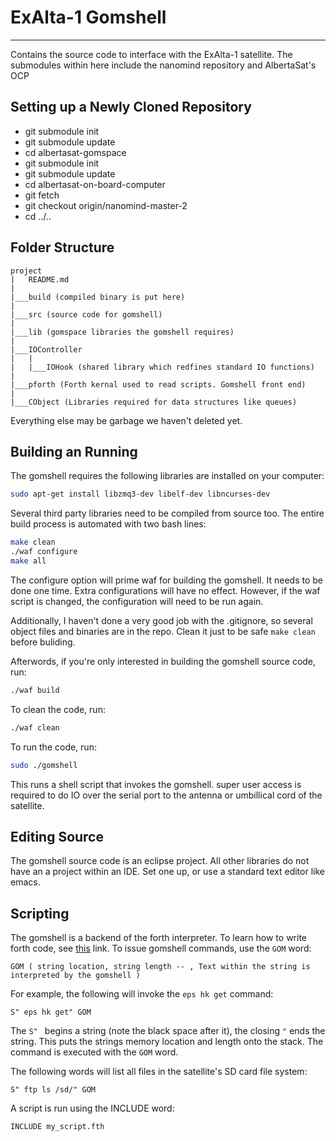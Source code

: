 # ExAlta-1 Gomshell
---

Contains the source code to interface with the ExAlta-1 satellite. The submodules within here include the nanomind repository and AlbertaSat's OCP 

## Setting up a Newly Cloned Repository

* git submodule init
* git submodule update
* cd albertasat-gomspace
* git submodule init
* git submodule update
* cd albertasat-on-board-computer
* git fetch
* git checkout origin/nanomind-master-2
* cd ../..

## Folder Structure

```
project
|   README.md
|
|___build (compiled binary is put here)
|
|___src (source code for gomshell)
|
|___lib (gomspace libraries the gomshell requires)
|
|___IOController
|   |
|   |___IOHook (shared library which redfines standard IO functions)
|
|___pforth (Forth kernal used to read scripts. Gomshell front end)
|
|___CObject (Libraries required for data structures like queues)
```

Everything else may be garbage we haven't deleted yet.

## Building an Running

The gomshell requires the following libraries are installed on your computer:

```bash
sudo apt-get install libzmq3-dev libelf-dev libncurses-dev
```

Several third party libraries need to be compiled from source too. The entire build process is automated
with two bash lines:

```bash
make clean
./waf configure
make all
```

The configure option will prime waf for building the gomshell. It needs to be done one time. Extra configurations will have no effect. However, if the waf script is changed, the configuration will need to be run again.

Additionally, I haven't done a very good job with the .gitignore, so several object files and binaries are in the repo. Clean it just to be safe ```make clean``` before buliding.

Afterwords, if you're only interested in building the gomshell source code, run:

```bash
./waf build
```

To clean the code, run:

```bash
./waf clean
```

To run the code, run:

```bash
sudo ./gomshell
```

This runs a shell script that invokes the gomshell. super user access is required to do IO over the serial port to the antenna or umbillical cord of the satellite.

## Editing Source

The gomshell source code is an eclipse project. All other libraries do not have an a project within an IDE. Set one up, or use a standard text editor like emacs.

## Scripting

The gomshell is a backend of the forth interpreter. To learn how to write forth code, see [this](http://www.softsynth.com/pforth/pf_tut.php) link. To issue gomshell commands, use the ```GOM``` word:

```forth
GOM ( string location, string length -- , Text within the string is interpreted by the gomshell )
```

For example, the following will invoke the ```eps hk get``` command:

```forth
S" eps hk get" GOM
```

The ```S" ``` begins a string (note the black space after it), the closing ```"``` ends the string. This puts the strings memory location and length onto the stack. The command is executed with the ```GOM``` word.

The following words will list all files in the satellite's SD card file system:

```forth
S" ftp ls /sd/" GOM
```

A script is run using the INCLUDE word:

```forth
INCLUDE my_script.fth
```
